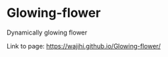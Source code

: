 # Glowing-flower

Dynamically glowing flower 

Link to page: https://wajihi.github.io/Glowing-flower/
